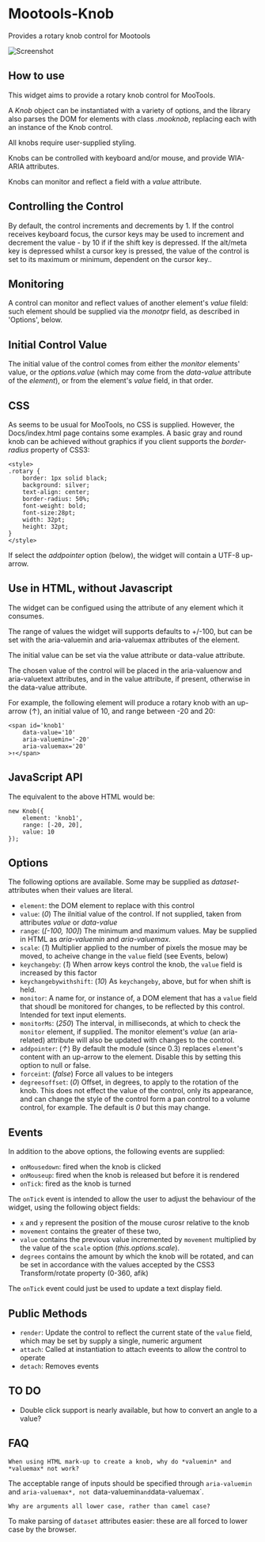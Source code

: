 Mootools-Knob
=============

Provides a rotary knob control for Mootools

![Screenshot](https://raw.github.com/leegee/Mootools-Knob/master/Demo/screenshot.png)

How to use
----------

This widget aims to provide a rotary knob control for MooTools.

A *Knob* object can be instantiated with a variety of options,
and the library also parses the DOM for elements with class *.mooknob*,
replacing each with an instance of the Knob control.

All knobs require user-supplied styling.

Knobs can be controlled with keyboard and/or mouse, and provide
WIA-ARIA attributes.

Knobs can monitor and reflect a field with a *value* attribute.

Controlling the Control
-----------------------
By default, the control increments and decrements by 1. If the
control receives keyboard focus, the cursor keys may be used to
increment and decrement the value - by 10 if if the shift key is
depressed. If the alt/meta key is depressed whilst a cursor key is 
pressed, the value of the control is set to its maximum or minimum,
dependent on the cursor key..

Monitoring
----------

A control can monitor and reflect values of another element's *value* fileld: such element should be supplied via the *monotpr* field, as described in 'Options', below.

Initial Control Value
---------------------

The initial value of the control comes from either the *monitor* elements' value, or the *options.value* (which may come from the *data-value* attribute of the *element*), or from the element's *value* field, in that order.

CSS
---

As seems to be usual for MooTools, no CSS is supplied. However,
the Docs/index.html page contains some examples. A basic gray
and round knob can be achieved without graphics if you client
supports the *border-radius* property of CSS3:

	<style>
	.rotary {
		border: 1px solid black;
		background: silver;
		text-align: center;
		border-radius: 50%;
		font-weight: bold;
		font-size:28pt;
		width: 32pt;
		height: 32pt;
	}
	</style>	

If select the *addpointer* option (below), the widget will contain a UTF-8 up-arrow.

Use in HTML, without Javascript
-------------------------------

The widget can be configued using the attribute of any element 
which it consumes.

The range of values the widget will supports defaults to +/-100,
but can be set with the aria-valuemin and aria-valuemax attributes 
of the element. 

The initial value can be set via the value attribute
or data-value attribute. 

The chosen value of the control will be placed
in the aria-valuenow and aria-valuetext attributes, and in the value
attribute, if present, otherwise in the data-value attribute.

For example, the following element will produce a rotary knob with
an up-arrow (↑), an initial value of 10, and range between -20 and 20:

	<span id='knob1' 
		data-value='10' 
		aria-valuemin='-20'
		aria-valuemax='20'
	>↑</span>

JavaScript API
--------------

The equivalent to the above HTML would be:

	new Knob({
		element: 'knob1',
		range: [-20, 20],
		value: 10
	});
	
Options
-------

The following options are available. Some may be supplied as 
*dataset-* attributes when their values are literal.

* `element`: the DOM element to replace with this control
* `value`: (*0*) The iInitial value of the control. If not supplied, taken from attributes *value* or *data-value*
* `range`: (*[-100, 100]*) The minimum and maximum values. May be supplied in HTML as *aria-valuemin* and *aria-valuemax*.
* `scale`: (*1*) Multiplier applied to the number of pixels the mosue may be moved, to acheive change in the `value` field (see Events, below)
* `keychangeby`: (*1*) When arrow keys control the knob, the `value` field is increased by this factor
* `keychangebywithshift`: (*10*) As `keychangeby`, above, but for when shift is held.
* `monitor`: A name for, or instance of, a DOM element that has a `value` field that shoudl be monitored for changes, to be reflected by this control. Intended for text input elements.
* `monitorMs`: (*250*) The interval, in milliseconds, at which to check the `monitor` element, if supplied. The monitor element's *value* (an aria-related) attribute will also be updated with changes to the control.
* `addpointer`: (*↑*) By default the module (since 0.3) replaces `element`'s content with  an up-arrow to the element. Disable this by setting this option to null or false.
* `forceint`:	(*false*) Force all values to be integers
* `degreesoffset`: (*0*) Offset, in degrees, to apply to the rotation of the knob. This does not effect the value of the control, only its appearance, and can change the style of the control form a pan control to a volume control, for example. The default is *0* but this may change.

Events
------

In addition to the above options, the following events are supplied:

* `onMousedown`: fired when the knob is clicked
* `onMouseup`: fired when the knob is released but before it is rendered
* `onTick`: fired as the knob is turned

The `onTick` event is intended to allow the user to adjust the behaviour 
of the widget, using the following object fields:

* `x` and `y` represent the position of the mouse curosr relative to the knob
* `movement`  contains the greater of these two, 
* `value` contains the previous value incremented by `movement` multiplied by the value of the `scale` option (*this.options.scale*).
* `degrees` contains the amount by which the knob will be rotated, and can be set in accordance with the values accepted by the CSS3 Transform/rotate property (0-360, afik)
	
The `onTick` event could just be used to update a text display field.

Public Methods
--------------

* `render`: Update the control to reflect the current state of the `value` field, which may be set by supply a single, numeric argument
* `attach`: Called at instantiation to attach eveents to allow the control to operate
* `detach`: Removes events

TO DO
-----

* Double click support is nearly available, but how to convert an angle to a value?

FAQ
---

`When using HTML mark-up to create a knob, why do *valuemin* and *valuemax* not work?`

The acceptable range of inputs should be specified through `aria-valuemin` and `aria-valuemax*, not `data-valuemin` and `data-valuemax`.

`Why are arguments all lower case, rather than camel case?`

To make parsing of `dataset` attributes easier: these are all forced to lower case by the browser.

